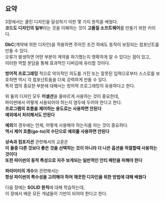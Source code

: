 ## 요약

3장에서는 클린 디자인을 달성하기 이한 몇 가지 원칙을 배웠다.  
**코드도 디자인의 일부**라는 것을 이해하는 것이 **고품질 소프트웨어**를 만들기 위한 키이다.

**DbC**(계약에 의한 디자인)을 적용하면 주어진 조건 하에도 동작이 보장되는 컴포넌트를 만들 수 있다.  
오류가 발생하면 어떤 부분이 계약을 파기했는지 명확하게 알 수 있다는 점이 있고,  
이러한 역할 분담을 통해 효과적인 디버깅에 유리할 것이다.

**방어적 프로그래밍** 적으로 악의적인 의도를 가진 또는 잘못된 입력으로부터 스스로를 보호하면 역시 각 컴포넌트들을 더욱 강력하게 만들 수 있다.  
특히 앱의 중요한 부분에 대해서는 방어적 프로그래밍이 유용하다고 한다.

위 둘의 디자인 모두 **어셜션**을 올바르게 사용하는 것이 중요한데,  
파이썬에서 어떻게 사용되어야 하는지 염두에 두어야 한다고 한다.  
**프로그램의 흐름을 제어하는 용도로는 사용하면 안된다**  
**예외에서 처리해서도 안된다**

**예외**의 경우에는 언제, 어떻게 사용해야 하는지를 아는 것이 중요하다.  
**역시 제어 흐름(go-to)의 수단으로 예외를 사용하면 안된다**

**상속과 컴포지션** 관련해서의 교훈은  
**이 둘중 다른 것보다 좋은 것을 선택하는 것이 아니라 더 나은 옵션을 적절할때 사용하는 것이다**  
**또한 파이썬의 동적 특성으로 자주 보게되는 일반적인 안티 패턴을 피해야 한다**

**파라미터의 개수**와 관련해서는  
**항상 파이썬의 특수성을 고려해야 하며 깨끗한 디자인을 위한 방법에 대해 배웠다**

다음 장에는 **SOLID 원칙**에 대해 학습하는데,  
이 장에서 배운 모든 개념들이 기반이 되어야 한다고 한다.
